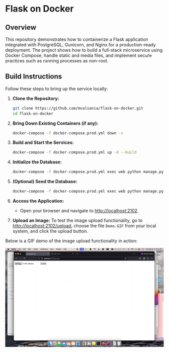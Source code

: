 # Flask on Docker

## Overview
This repository demonstrates how to containerize a Flask application integrated with PostgreSQL, Gunicorn, and Nginx for a production-ready deployment. The project shows how to build a full-stack microservice using Docker Compose, handle static and media files, and implement secure practices such as running processes as non-root. 

## Build Instructions
Follow these steps to bring up the service locally:

1. **Clone the Repository:**
   ```bash
   git clone https://github.com/mvalsania/flask-on-docker.git
   cd flask-on-docker
   ```

2. **Bring Down Existing Containers (if any):**
   ```bash
   docker-compose -f docker-compose.prod.yml down -v
   ```

3. **Build and Start the Services:**
   ```bash
   docker-compose -f docker-compose.prod.yml up -d --build
   ```

4. **Initialize the Database:**
   ```bash
   docker-compose -f docker-compose.prod.yml exec web python manage.py create_db
   ```

5. **(Optional) Seed the Database:**
   ```bash
   docker-compose -f docker-compose.prod.yml exec web python manage.py seed_db
   ```

6. **Access the Application:**
   - Open your browser and navigate to [http://localhost:2102](http://localhost:2102).

7. **Upload an Image:**
   To test the image upload functionality, go to [http://localhost:2102/upload](http://localhost:2102/upload), choose the file `Demo.GIF` from your local system, and click the upload button.

Below is a GIF demo of the image upload functionality in action:

<img src="Demo.gif" alt="Demo of Image Upload" width="800">
